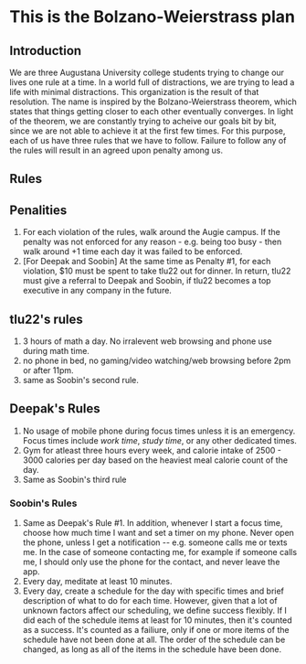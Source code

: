 
# This is the Bolzano-Weierstrass plan

## Introduction
We are three Augustana University college students trying to change our lives one rule at a time. In a world full of distractions, we are trying to lead a life with minimal distractions. This organization is the result of that resolution.
The name is inspired by the Bolzano-Weierstrass theorem, which states that things getting closer to each other eventually converges. In light of the theorem, we are constantly trying to acheive our goals bit by bit, since we are not able to achieve it at the first few times.
For this purpose, each of us have three rules that we have to follow. Failure to follow any of the rules will result in an agreed upon penalty among us.

## Rules

## Penalities
1. For each violation of the rules, walk around the Augie campus.
If the penalty was not enforced for any reason - e.g. being too busy - then walk around +1 time each day it was failed to be enforced.
2. [For Deepak and Soobin] At the same time as Penalty #1, for each violation, $10 must be spent to take tlu22 out for dinner.
In return, tlu22 must give a referral to Deepak and Soobin, if tlu22 becomes a top executive in any company in the future.

## tlu22's rules
1. 3 hours of math a day. No irralevent web browsing and phone use during math time.
2. no phone in bed, no gaming/video watching/web browsing before 2pm or after 11pm.
3. same as Soobin's second rule.

## Deepak's Rules
1. No usage of mobile phone during focus times unless it is an emergency. Focus times include *work time*, *study time*, or any other dedicated times.
2. Gym for atleast three hours every week, and calorie intake of 2500 - 3000 calories per day based on the heaviest meal calorie count of the day.
3. Same as Soobin's third rule

### Soobin's Rules
1. Same as Deepak's Rule #1.
In addition, whenever I start a focus time, choose how much time I want and set a timer on my phone.
Never open the phone, unless I get a notification -- e.g. someone calls me or texts me.
In the case of someone contacting me, for example if someone calls me, I should only use the phone for the contact, and never leave the app.
2. Every day, meditate at least 10 minutes.
3. Every day, create a schedule for the day with specific times and brief description of what to do for each time.
However, given that a lot of unknown factors affect our scheduling, we define success flexibly.
If I did each of the schedule items at least for 10 minutes, then it's counted as a success.
It's counted as a failiure, only if one or more items of the schedule have not been done at all.
The order of the schedule can be changed, as long as all of the items in the schedule have been done.